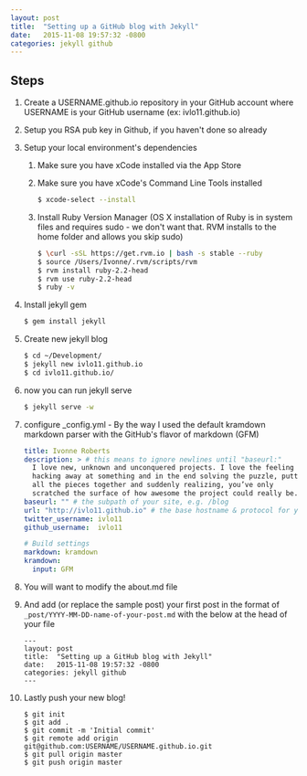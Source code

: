 ```yaml
---
layout: post
title:  "Setting up a GitHub blog with Jekyll"
date:   2015-11-08 19:57:32 -0800
categories: jekyll github
---
```

## Steps
1. Create a USERNAME.github.io repository in your GitHub account where USERNAME is your GitHub username (ex: ivlo11.github.io)
2. Setup you RSA pub key in Github, if you haven't done so already
3. Setup your local environment's dependencies
   1. Make sure you have xCode installed via the App Store
   2. Make sure you have xCode's Command Line Tools installed

      ```bash
      $ xcode-select --install
      ```

   3. Install Ruby Version Manager (OS X installation of Ruby is in system files and requires sudo - we don't want that. RVM installs to the home folder and allows you skip sudo)

      ```bash
      $ \curl -sSL https://get.rvm.io | bash -s stable --ruby
      $ source /Users/Ivonne/.rvm/scripts/rvm
      $ rvm install ruby-2.2-head
      $ rvm use ruby-2.2-head
      $ ruby -v
      ```

  4. Install jekyll gem

     ```bash
     $ gem install jekyll
     ```


4. Create new jekyll blog

   ```bash
   $ cd ~/Development/
   $ jekyll new ivlo11.github.io
   $ cd ivlo11.github.io/
   ```

7. now you can run jekyll serve

   ```bash
   $ jekyll serve -w
   ```

8. configure _config.yml -  By the way I used the default kramdown markdown parser with the GitHub's flavor of markdown (GFM) 

   ```yaml
   title: Ivonne Roberts
   description: > # this means to ignore newlines until "baseurl:"
     I love new, unknown and unconquered projects. I love the feeling of 
     hacking away at something and in the end solving the puzzle, putting 
     all the pieces together and suddenly realizing, you’ve only 
     scratched the surface of how awesome the project could really be.
   baseurl: "" # the subpath of your site, e.g. /blog
   url: "http://ivlo11.github.io" # the base hostname & protocol for your site
   twitter_username: ivlo11
   github_username:  ivlo11

   # Build settings
   markdown: kramdown
   kramdown:
     input: GFM

   ```

9. You will want to modify the about.md file
10. And add (or replace the sample post) your first post in the format of `_post/YYYY-MM-DD-name-of-your-post.md` with the below at the head of your file

    ```
    ---
    layout: post
    title:  "Setting up a GitHub blog with Jekyll"
    date:   2015-11-08 19:57:32 -0800
    categories: jekyll github
    ---
    ```

11. Lastly push your new blog!

    ```
    $ git init
    $ git add .
    $ git commit -m 'Initial commit'
    $ git remote add origin git@github.com:USERNAME/USERNAME.github.io.git
    $ git pull origin master
    $ git push origin master
    ```

